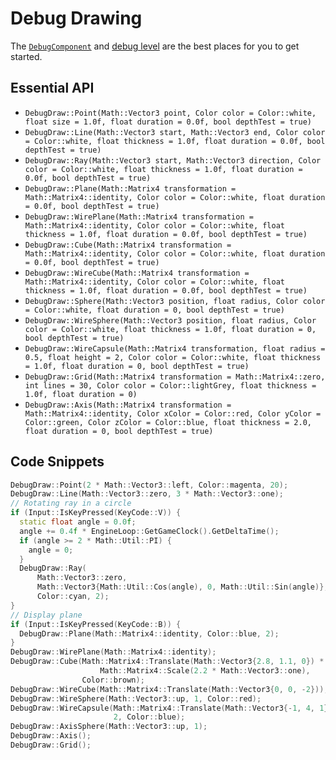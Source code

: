 # Debug Drawing
The [`DebugComponent`](https://github.com/Isetta-Team/Isetta-Engine/blob/develop/Isetta/IsettaTestbed/DebugLevel/DebugComponent.cpp) and [debug level](level.md#example-levels) are the best places for you to get started.

## Essential API
- `DebugDraw::Point(Math::Vector3 point, Color color = Color::white, float size = 1.0f, float duration = 0.0f, bool depthTest = true)`
- `DebugDraw::Line(Math::Vector3 start, Math::Vector3 end, Color color = Color::white, float thickness = 1.0f, float duration = 0.0f, bool depthTest = true)`
- `DebugDraw::Ray(Math::Vector3 start, Math::Vector3 direction, Color color = Color::white, float thickness = 1.0f, float duration = 0.0f, bool depthTest = true)`
- `DebugDraw::Plane(Math::Matrix4 transformation = Math::Matrix4::identity, Color color = Color::white, float duration = 0.0f, bool depthTest = true)`
- `DebugDraw::WirePlane(Math::Matrix4 transformation = Math::Matrix4::identity, Color color = Color::white, float thickness = 1.0f, float duration = 0.0f, bool depthTest = true)`
- `DebugDraw::Cube(Math::Matrix4 transformation = Math::Matrix4::identity, Color color = Color::white, float duration = 0.0f, bool depthTest = true)`
- `DebugDraw::WireCube(Math::Matrix4 transformation = Math::Matrix4::identity, Color color = Color::white, float thickness = 1.0f, float duration = 0.0f, bool depthTest = true)`
- `DebugDraw::Sphere(Math::Vector3 position, float radius, Color color = Color::white, float duration = 0, bool depthTest = true)`
- `DebugDraw::WireSphere(Math::Vector3 position, float radius, Color color = Color::white, float thickness = 1.0f, float duration = 0, bool depthTest = true)`
- `DebugDraw::WireCapsule(Math::Matrix4 transformation, float radius = 0.5, float height = 2, Color color = Color::white, float thickness = 1.0f, float duration = 0, bool depthTest = true)`
- `DebugDraw::Grid(Math::Matrix4 transformation = Math::Matrix4::zero, int lines = 30, Color color = Color::lightGrey, float thickness = 1.0f, float duration = 0)`
- `DebugDraw::Axis(Math::Matrix4 transformation = Math::Matrix4::identity, Color xColor = Color::red, Color yColor = Color::green, Color zColor = Color::blue, float thickness = 2.0, float duration = 0, bool depthTest = true)`

## Code Snippets
``` cpp
DebugDraw::Point(2 * Math::Vector3::left, Color::magenta, 20);
DebugDraw::Line(Math::Vector3::zero, 3 * Math::Vector3::one);
// Rotating ray in a circle
if (Input::IsKeyPressed(KeyCode::V)) {
  static float angle = 0.0f;
  angle += 0.4f * EngineLoop::GetGameClock().GetDeltaTime();
  if (angle >= 2 * Math::Util::PI) {
    angle = 0;
  }
  DebugDraw::Ray(
      Math::Vector3::zero,
      Math::Vector3{Math::Util::Cos(angle), 0, Math::Util::Sin(angle)},
      Color::cyan, 2);
}
// Display plane
if (Input::IsKeyPressed(KeyCode::B)) {
  DebugDraw::Plane(Math::Matrix4::identity, Color::blue, 2);
}
DebugDraw::WirePlane(Math::Matrix4::identity);
DebugDraw::Cube(Math::Matrix4::Translate(Math::Vector3{2.8, 1.1, 0}) *
                    Math::Matrix4::Scale(2.2 * Math::Vector3::one),
                Color::brown);
DebugDraw::WireCube(Math::Matrix4::Translate(Math::Vector3{0, 0, -2}));
DebugDraw::WireSphere(Math::Vector3::up, 1, Color::red);
DebugDraw::WireCapsule(Math::Matrix4::Translate(Math::Vector3{-1, 4, 1}), 0.5,
                       2, Color::blue);
DebugDraw::AxisSphere(Math::Vector3::up, 1);
DebugDraw::Axis();
DebugDraw::Grid();
```